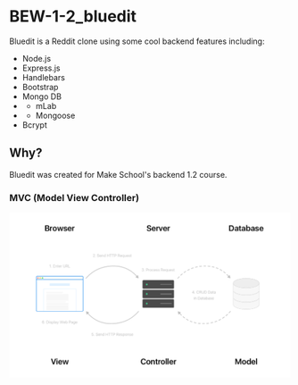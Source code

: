 # BEW-1-2_bluedit
Bluedit is a Reddit clone using some cool backend features including:
- Node.js
- Express.js
- Handlebars
- Bootstrap
- Mongo DB
- - mLab
- - Mongoose
- Bcrypt

## Why?
Bluedit was created for Make School's backend 1.2 course.

### MVC (Model View Controller)
<img src="https://raw.githubusercontent.com/MakeSchool-Tutorials/sa-2018-node-reddit/master/P01-Setting-Up-I/assets/mvc_diagram.png" />